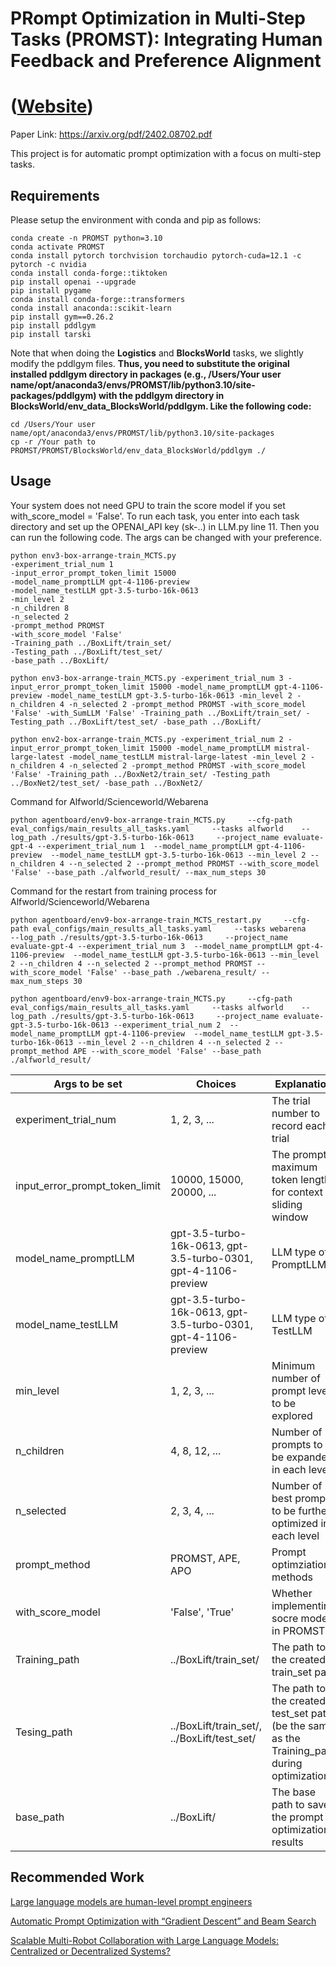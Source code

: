 # PRompt Optimization in Multi-Step Tasks (PROMST): Integrating Human Feedback and Preference Alignment
# ([Website](https://yongchao98.github.io/MIT-REALM-PROMST/))
Paper Link: https://arxiv.org/pdf/2402.08702.pdf

This project is for automatic prompt optimization with a focus on multi-step tasks.

## Requirements
Please setup the environment with conda and pip as follows:
```
conda create -n PROMST python=3.10
conda activate PROMST
conda install pytorch torchvision torchaudio pytorch-cuda=12.1 -c pytorch -c nvidia
conda install conda-forge::tiktoken
pip install openai --upgrade
pip install pygame
conda install conda-forge::transformers
conda install anaconda::scikit-learn
pip install gym==0.26.2
pip install pddlgym
pip install tarski
```
Note that when doing the **Logistics** and **BlocksWorld** tasks, we slightly modify the pddlgym files. **Thus, you need to substitute the original installed pddlgym directory in packages (e.g., /Users/Your user name/opt/anaconda3/envs/PROMST/lib/python3.10/site-packages/pddlgym) with the pddlgym directory in BlocksWorld/env_data_BlocksWorld/pddlgym. Like the following code:** 
```
cd /Users/Your user name/opt/anaconda3/envs/PROMST/lib/python3.10/site-packages
cp -r /Your path to PROMST/PROMST/BlocksWorld/env_data_BlocksWorld/pddlgym ./
```

## Usage
Your system does not need GPU to train the score model if you set with_score_model = 'False'. To run each task, you enter into each task directory and set up the OPENAI_API key (sk-..) in LLM.py line 11. Then you can run the following code. The args can be changed with your preference.
```
python env3-box-arrange-train_MCTS.py
-experiment_trial_num 1
-input_error_prompt_token_limit 15000
-model_name_promptLLM gpt-4-1106-preview
-model_name_testLLM gpt-3.5-turbo-16k-0613
-min_level 2
-n_children 8
-n_selected 2
-prompt_method PROMST
-with_score_model 'False'
-Training_path ../BoxLift/train_set/
-Testing_path ../BoxLift/test_set/
-base_path ../BoxLift/
```

```
python env3-box-arrange-train_MCTS.py -experiment_trial_num 3 -input_error_prompt_token_limit 15000 -model_name_promptLLM gpt-4-1106-preview -model_name_testLLM gpt-3.5-turbo-16k-0613 -min_level 2 -n_children 4 -n_selected 2 -prompt_method PROMST -with_score_model 'False' -with_SumLLM 'False' -Training_path ../BoxLift/train_set/ -Testing_path ../BoxLift/test_set/ -base_path ../BoxLift/
```

```
python env2-box-arrange-train_MCTS.py -experiment_trial_num 2 -input_error_prompt_token_limit 15000 -model_name_promptLLM mistral-large-latest -model_name_testLLM mistral-large-latest -min_level 2 -n_children 4 -n_selected 2 -prompt_method PROMST -with_score_model 'False' -Training_path ../BoxNet2/train_set/ -Testing_path ../BoxNet2/test_set/ -base_path ../BoxNet2/
```

Command for Alfworld/Scienceworld/Webarena
```
python agentboard/env9-box-arrange-train_MCTS.py     --cfg-path eval_configs/main_results_all_tasks.yaml     --tasks alfworld    --log_path ./results/gpt-3.5-turbo-16k-0613     --project_name evaluate-gpt-4 --experiment_trial_num 1  --model_name_promptLLM gpt-4-1106-preview  --model_name_testLLM gpt-3.5-turbo-16k-0613 --min_level 2 --n_children 4 --n_selected 2 --prompt_method PROMST --with_score_model 'False' --base_path ./alfworld_result/ --max_num_steps 30
```

Command for the restart from training process for Alfworld/Scienceworld/Webarena
```
python agentboard/env9-box-arrange-train_MCTS_restart.py     --cfg-path eval_configs/main_results_all_tasks.yaml     --tasks webarena    --log_path ./results/gpt-3.5-turbo-16k-0613     --project_name evaluate-gpt-4 --experiment_trial_num 3  --model_name_promptLLM gpt-4-1106-preview  --model_name_testLLM gpt-3.5-turbo-16k-0613 --min_level 2 --n_children 4 --n_selected 2 --prompt_method PROMST --with_score_model 'False' --base_path ./webarena_result/ --max_num_steps 30
```

```
python agentboard/env9-box-arrange-train_MCTS.py     --cfg-path eval_configs/main_results_all_tasks.yaml     --tasks alfworld    --log_path ./results/gpt-3.5-turbo-16k-0613     --project_name evaluate-gpt-3.5-turbo-16k-0613 --experiment_trial_num 2  --model_name_promptLLM gpt-4-1106-preview  --model_name_testLLM gpt-3.5-turbo-16k-0613 --min_level 2 --n_children 4 --n_selected 2 --prompt_method APE --with_score_model 'False' --base_path ./alfworld_result/
```

| Args to be set | Choices | Explanation |
| --------------- | --------------- | --------------- |
| experiment_trial_num | 1, 2, 3, ... | The trial number to record each trial |
| input_error_prompt_token_limit | 10000, 15000, 20000, ... | The prompt maximum token length for context sliding window |
| model_name_promptLLM | gpt-3.5-turbo-16k-0613, gpt-3.5-turbo-0301, gpt-4-1106-preview | LLM type of PromptLLM |
| model_name_testLLM | gpt-3.5-turbo-16k-0613, gpt-3.5-turbo-0301, gpt-4-1106-preview | LLM type of TestLLM |
| min_level | 1, 2, 3, ... | Minimum number of prompt levels to be explored |
| n_children | 4, 8, 12, ... | Number of prompts to be expanded in each level |
| n_selected | 2, 3, 4, ... | Number of best prompts to be further optimized in each level |
| prompt_method | PROMST, APE, APO | Prompt optimziation methods |
| with_score_model | 'False', 'True' | Whether implementing socre model in PROMST |
| Training_path | ../BoxLift/train_set/ | The path to the created train_set path |
| Tesing_path | ../BoxLift/train_set/, ../BoxLift/test_set/ | The path to the created test_set path (be the same as the Training_path during optimization) |
| base_path | ../BoxLift/ | The base path to save the prompt optimization results |

## Recommended Work

[Large language models are human-level prompt engineers](https://arxiv.org/abs/2211.01910)

[Automatic Prompt Optimization with “Gradient Descent” and Beam Search](https://arxiv.org/abs/2305.03495)

[Scalable Multi-Robot Collaboration with Large Language Models: Centralized or Decentralized Systems?](https://yongchao98.github.io/MIT-REALM-Multi-Robot/)
